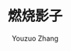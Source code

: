 ---
layout: ../../layouts/Article.astro
title: 燃烧影子
description: 
pubDate: 2023/06/28
author: Youzuo Zhang
heroImage: https://images.unsplash.com/photo-1481754100984-dbae571fe45b?auto=format&fit=crop&w=1740&q=80
---